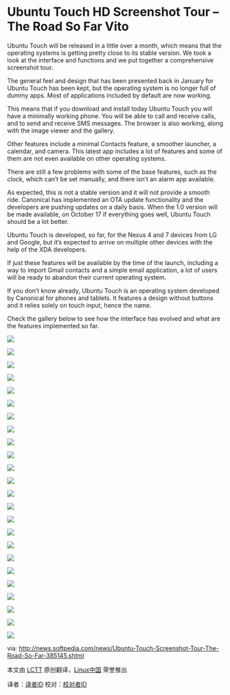 Ubuntu Touch HD Screenshot Tour – The Road So Far   Vito
================================================================================
Ubuntu Touch will be released in a little over a month, which means that the operating systems is getting pretty close to its stable version. We took a look at the interface and functions and we put together a comprehensive screenshot tour.

The general feel and design that has been presented back in January for Ubuntu Touch has been kept, but the operating system is no longer full of dummy apps. Most of applications included by default are now working.

This means that if you download and install today Ubuntu Touch you will have a minimally working phone. You will be able to call and receive calls, and to send and receive SMS messages. The browser is also working, along with the image viewer and the gallery.

Other features include a minimal Contacts feature, a smoother launcher, a calendar, and camera. This latest app includes a lot of features and some of them are not even available on other operating systems.

There are still a few problems with some of the base features, such as the clock, which can’t be set manually, and there isn’t an alarm app available.

As expected, this is not a stable version and it will not provide a smooth ride. Canonical has implemented an OTA update functionality and the developers are pushing updates on a daily basis. When the 1.0 version will be made available, on October 17 if everything goes well, Ubuntu Touch should be a lot better.

Ubuntu Touch is developed, so far, for the Nexus 4 and 7 devices from LG and Google, but it’s expected to arrive on multiple other devices with the help of the XDA developers.

If just these features will be available by the time of the launch, including a way to import Gmail contacts and a simple email application, a lot of users will be ready to abandon their current operating system.

If you don’t know already, Ubuntu Touch is an operating system developed by Canonical for phones and tablets. It features a design without buttons and it relies solely on touch input, hence the name.

Check the gallery below to see how the interface has evolved and what are the features implemented so far.

![](http://i1-news.softpedia-static.com/images/news2/Ubuntu-Touch-Screenshot-Tour-The-Road-So-Far-385145-2.jpg)

![](http://i1-news.softpedia-static.com/images/news2/Ubuntu-Touch-Screenshot-Tour-The-Road-So-Far-385145-3.jpg)

![](http://i1-news.softpedia-static.com/images/news2/Ubuntu-Touch-Screenshot-Tour-The-Road-So-Far-385145-4.jpg)

![](http://i1-news.softpedia-static.com/images/news2/Ubuntu-Touch-Screenshot-Tour-The-Road-So-Far-385145-5.jpg)

![](http://i1-news.softpedia-static.com/images/news2/Ubuntu-Touch-Screenshot-Tour-The-Road-So-Far-385145-7.jpg)

![](http://i1-news.softpedia-static.com/images/news2/Ubuntu-Touch-Screenshot-Tour-The-Road-So-Far-385145-8.jpg)

![](http://i1-news.softpedia-static.com/images/news2/Ubuntu-Touch-Screenshot-Tour-The-Road-So-Far-385145-9.jpg)

![](http://i1-news.softpedia-static.com/images/news2/Ubuntu-Touch-Screenshot-Tour-The-Road-So-Far-385145-10.jpg)

![](http://i1-news.softpedia-static.com/images/news2/Ubuntu-Touch-Screenshot-Tour-The-Road-So-Far-385145-11.jpg)

![](http://i1-news.softpedia-static.com/images/news2/Ubuntu-Touch-Screenshot-Tour-The-Road-So-Far-385145-12.jpg)

![](http://i1-news.softpedia-static.com/images/news2/Ubuntu-Touch-Screenshot-Tour-The-Road-So-Far-385145-13.jpg)

![](http://i1-news.softpedia-static.com/images/news2/Ubuntu-Touch-Screenshot-Tour-The-Road-So-Far-385145-14.jpg)

![](http://i1-news.softpedia-static.com/images/news2/Ubuntu-Touch-Screenshot-Tour-The-Road-So-Far-385145-15.jpg)

![](http://i1-news.softpedia-static.com/images/news2/Ubuntu-Touch-Screenshot-Tour-The-Road-So-Far-385145-16.jpg)

![](http://i1-news.softpedia-static.com/images/news2/Ubuntu-Touch-Screenshot-Tour-The-Road-So-Far-385145-17.jpg)

![](http://i1-news.softpedia-static.com/images/news2/Ubuntu-Touch-Screenshot-Tour-The-Road-So-Far-385145-18.jpg)

![](http://i1-news.softpedia-static.com/images/news2/Ubuntu-Touch-Screenshot-Tour-The-Road-So-Far-385145-19.jpg)

![](http://i1-news.softpedia-static.com/images/news2/Ubuntu-Touch-Screenshot-Tour-The-Road-So-Far-385145-20.jpg)

![](http://i1-news.softpedia-static.com/images/news2/Ubuntu-Touch-Screenshot-Tour-The-Road-So-Far-385145-21.jpg)

![](http://i1-news.softpedia-static.com/images/news2/Ubuntu-Touch-Screenshot-Tour-The-Road-So-Far-385145-22.jpg)

![](http://i1-news.softpedia-static.com/images/news2/Ubuntu-Touch-Screenshot-Tour-The-Road-So-Far-385145-23.jpg)

![](http://i1-news.softpedia-static.com/images/news2/Ubuntu-Touch-Screenshot-Tour-The-Road-So-Far-385145-24.jpg)

![](http://i1-news.softpedia-static.com/images/news2/Ubuntu-Touch-Screenshot-Tour-The-Road-So-Far-385145-25.jpg)

![](http://i1-news.softpedia-static.com/images/news2/Ubuntu-Touch-Screenshot-Tour-The-Road-So-Far-385145-26.jpg)


via: http://news.softpedia.com/news/Ubuntu-Touch-Screenshot-Tour-The-Road-So-Far-385145.shtml

本文由 [LCTT][] 原创翻译，[Linux中国][] 荣誉推出

译者：[译者ID][] 校对：[校对者ID][]

[LCTT]:https://github.com/LCTT/TranslateProject
[Linux中国]:http://linux.cn/portal.php
[译者ID]:http://linux.cn/space/译者ID
[校对者ID]:http://linux.cn/space/校对者ID
